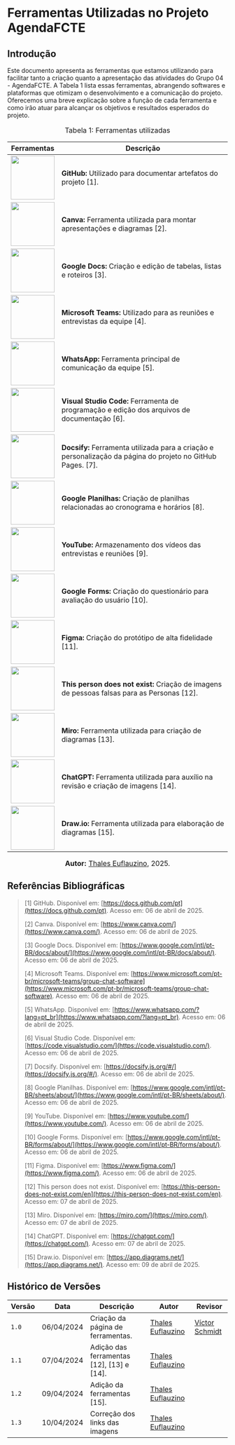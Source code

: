 # Ferramentas Utilizadas no Projeto AgendaFCTE

## Introdução

Este documento apresenta as ferramentas que estamos utilizando para facilitar tanto a criação quanto a apresentação das atividades do Grupo 04 - AgendaFCTE. A Tabela 1 lista essas ferramentas, abrangendo softwares e plataformas que otimizam o desenvolvimento e a comunicação do projeto. Oferecemos uma breve explicação sobre a função de cada ferramenta e como irão atuar para alcançar os objetivos e resultados esperados do projeto.

<div align="center">
<font size="3"><p style="text-align: center">Tabela 1: Ferramentas utilizadas</p></font>

<table>
  <thead>
    <tr>
      <th>Ferramentas</th>
      <th>Descrição</th>
    </tr>
  </thead>
  <tbody>
    <tr>
      <td><img src="https://cdn-icons-png.flaticon.com/512/25/25231.png" width="100" height="100"></td>
      <td><b>GitHub:</b> Utilizado para documentar artefatos do projeto [1].</td>
    </tr>
    <tr>
      <td><img src="https://images.icon-icons.com/3504/PNG/512/canva_icon_220714.png" width="100" height="100"></td>
      <td><b>Canva:</b> Ferramenta utilizada para montar apresentações e diagramas [2].</td>
    </tr>
    <tr>
      <td><img src="https://github.com/Requisitos-de-Software/2023.1-BilheteriaDigital/blob/main/docs/assets/ferramentas/gdocs.png?raw=true" width="100" height="100"></td>
      <td><b>Google Docs:</b> Criação e edição de tabelas, listas e roteiros [3].</td>
    </tr>
    <tr>
      <td><img src="https://github.com/Requisitos-de-Software/2023.1-BilheteriaDigital/blob/main/docs/assets/ferramentas/teams.png?raw=true" width="100" height="100"></td>
      <td><b>Microsoft Teams:</b> Utilizado para as reuniões e entrevistas da equipe [4].</td>
    </tr>
    <tr>
      <td><img src="https://github.com/Requisitos-de-Software/2023.1-BilheteriaDigital/blob/main/docs/assets/ferramentas/whatsapp.png?raw=true" width="100" height="100"></td>
      <td><b>WhatsApp:</b> Ferramenta principal de comunicação da equipe [5].</td>
    </tr>
    <tr>
      <td><img src="https://github.com/Requisitos-de-Software/2023.1-BilheteriaDigital/blob/main/docs/assets/ferramentas/vscode.png?raw=true" width="100" height="100"></td>
      <td><b>Visual Studio Code:</b> Ferramenta de programação e edição dos arquivos de documentação [6].</td>
    </tr>
    <tr>
      <td><img src="https://docsify.js.org/_media/icon.svg" width="100" height="100"></td>
      <td><b>Docsify:</b> Ferramenta utilizada para a criação e personalização da página do projeto no GitHub Pages. [7].</td>
    </tr>
    <tr>
      <td><img src="https://github.com/Requisitos-de-Software/2023.1-BilheteriaDigital/blob/main/docs/assets/ferramentas/gsheets.png?raw=true" width="100" height="100"></td>
      <td><b>Google Planilhas:</b> Criação de planilhas relacionadas ao cronograma e horários [8].</td>
    </tr>
      <td><img src="https://www.saogotardo.mg.leg.br/youtubelogo.png/image" width="100" height="100"/></td>
      <td><b>YouTube:</b> Armazenamento dos vídeos das entrevistas e reuniões [9].</td>
    </tr>
    <tr>
      <td><img src="https://upload.wikimedia.org/wikipedia/commons/thumb/5/5b/Google_Forms_2020_Logo.svg/745px-Google_Forms_2020_Logo.svg.png" width="100" height="100"></td>
      <td><b>Google Forms:</b> Criação do questionário para avaliação do usuário [10].</td>
    </tr>
    <tr>
      <td><img src="https://github.com/Requisitos-de-Software/2023.1-BilheteriaDigital/blob/main/docs/assets/ferramentas/figma.png?raw=true" width="100" height="100"></td>
      <td><b>Figma:</b> Criação do protótipo de alta fidelidade [11].</td>
    </tr>
    <tr>
      <td><img src="https://github.com/Requisitos-de-Software/2023.1-BilheteriaDigital/blob/main/docs/assets/ferramentas/thispersondoesntexist.png?raw=true" width="100" height="100"></td>
      <td><b>This person does not exist:</b> Criação de imagens de pessoas falsas para as Personas [12].</td>
    </tr>
    <tr>
      <td><img src="https://encrypted-tbn0.gstatic.com/images?q=tbn:ANd9GcReiR9qRMky8dLd7rAPGI7iJaF7jyPx_izgtA&s" width="100" height="100"></td>
      <td><b>Miro:</b> Ferramenta utilizada para criação de diagramas [13].</td>
    </tr>
    <tr>
      <td><img src="https://encrypted-tbn0.gstatic.com/images?q=tbn:ANd9GcT4KVO4qEhr-Hlcd2Eh2tqPGof7gB8vpLDs-Q&s" width="100" height="100"></td>
      <td><b>ChatGPT:</b> Ferramenta utilizada para auxílio na revisão e criação de imagens [14].</td>
    </tr>
    <tr>
      <td><img src="https://upload.wikimedia.org/wikipedia/commons/thumb/3/3e/Diagrams.net_Logo.svg/1200px-Diagrams.net_Logo.svg.png" width="100" height="100"></td>
      <td><b>Draw.io:</b> Ferramenta utilizada para elaboração de diagramas [15].</td>
    </tr>
  </tbody>
</table>

<font size="3"><p style="text-align: center"><b>Autor:</b> <a href="https://github.com/thaleseuflauzino">Thales Euflauzino</a>, 2025.</p></font>
</div>

## Referências Bibliográficas

> [1] GitHub. Disponível em: [https://docs.github.com/pt](https://docs.github.com/pt). Acesso em: 06 de abril de 2025.
> 
> [2] Canva. Disponível em: [https://www.canva.com/](https://www.canva.com/). Acesso em: 06 de abril de 2025.
>
> [3] Google Docs. Disponível em: [https://www.google.com/intl/pt-BR/docs/about/](https://www.google.com/intl/pt-BR/docs/about/). Acesso em: 06 de abril de 2025.
>
> [4] Microsoft Teams. Disponível em: [https://www.microsoft.com/pt-br/microsoft-teams/group-chat-software](https://www.microsoft.com/pt-br/microsoft-teams/group-chat-software). Acesso em: 06 de abril de 2025.
>
> [5] WhatsApp. Disponível em:  [https://www.whatsapp.com/?lang=pt_br](https://www.whatsapp.com/?lang=pt_br). Acesso em: 06 de abril de 2025.
>
> [6] Visual Studio Code. Disponível em:  [https://code.visualstudio.com/](https://code.visualstudio.com/). Acesso em: 06 de abril de 2025.
>
> [7] Docsify. Disponível em: [https://docsify.js.org/#/](https://docsify.js.org/#/). Acesso em: 06 de abril de 2025.
>
> [8] Google Planilhas. Disponível em: [https://www.google.com/intl/pt-BR/sheets/about/](https://www.google.com/intl/pt-BR/sheets/about/). Acesso em: 06 de abril de 2025.
>
> [9] YouTube. Disponível em: [https://www.youtube.com/](https://www.youtube.com/). Acesso em: 06 de abril de 2025.
>
> [10] Google Forms. Disponível em: [https://www.google.com/intl/pt-BR/forms/about/](https://www.google.com/intl/pt-BR/forms/about/). Acesso em: 06 de abril de 2025.
>
> [11] Figma. Disponível em: [https://www.figma.com/](https://www.figma.com/). Acesso em: 06 de abril de 2025.
>
> [12] This person does not exist. Disponível em: [https://this-person-does-not-exist.com/en](https://this-person-does-not-exist.com/en). Acesso em: 07 de abril de 2025.
>
> [13] Miro. Disponível em: [https://miro.com/](https://miro.com/). Acesso em: 07 de abril de 2025.
>
> [14] ChatGPT. Disponível em: [https://chatgpt.com/](https://chatgpt.com/). Acesso em: 07 de abril de 2025.
>
> [15] Draw.io. Disponível em: [https://app.diagrams.net/](https://app.diagrams.net/). Acesso em: 09 de abril de 2025.

## Histórico de Versões

| Versão | Data       | Descrição | Autor     |       Revisor         |
| ------ | ---------- | --------- | --------- | --------------------- |
| `1.0`  | 06/04/2024 |        Criação da página de ferramentas.         | [Thales Euflauzino](https://github.com/thaleseuflauzino) | [Víctor Schmidt](https://github.com/moonshinerd) |
| `1.1`  | 07/04/2024 |        Adição das ferramentas [12], [13] e [14].         | [Thales Euflauzino](https://github.com/thaleseuflauzino) |  |
| `1.2`  | 09/04/2024 |        Adição da ferramentas [15].         | [Thales Euflauzino](https://github.com/thaleseuflauzino) |  |
| `1.3`  | 10/04/2024 |        Correção dos links das imagens         | [Thales Euflauzino](https://github.com/thaleseuflauzino) |  |
